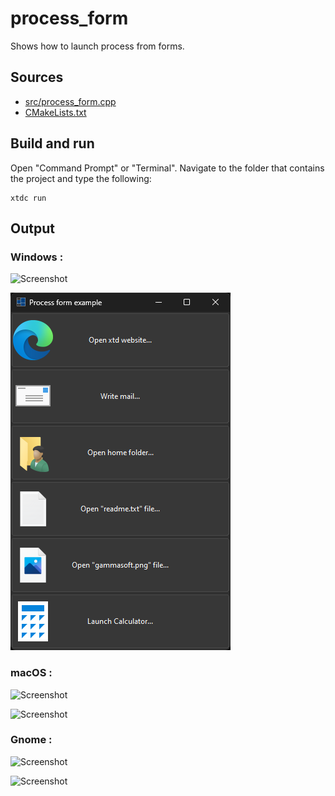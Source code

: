 # process_form

Shows how to launch process from forms.

## Sources

* [src/process_form.cpp](src/process_form.cpp)
* [CMakeLists.txt](CMakeLists.txt)

## Build and run

Open "Command Prompt" or "Terminal". Navigate to the folder that contains the project and type the following:

```shell
xtdc run
```

## Output

### Windows :

![Screenshot](../../../../docs/pictures/examples/process_form_w.png)

![Screenshot](../../../../docs/pictures/examples/process_form_wd.png)

### macOS :

![Screenshot](../../../../docs/pictures/examples/process_form_m.png)

![Screenshot](../../../../docs/pictures/examples/process_form_md.png)

### Gnome :

![Screenshot](../../../../docs/pictures/examples/process_form_g.png)

![Screenshot](../../../../docs/pictures/examples/process_form_gd.png)
